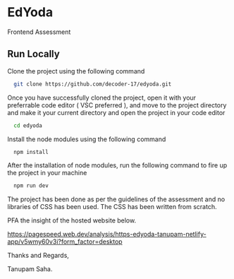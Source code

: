 
# EdYoda

Frontend Assessment


## Run Locally

Clone the project using the following command

```bash
  git clone https://github.com/decoder-17/edyoda.git
```

Once you have successfully cloned the project, open it with your preferrable code editor ( VSC preferred ), and move to the project directory and make it your current directory and open the project in your code editor

```bash
  cd edyoda
```

Install the node modules using the following command

```bash
  npm install
```

After the installation of node modules, run the following command to fire up the project in your machine

```bash
  npm run dev
```

The project has been done as per the guidelines of the assessment and no libraries of CSS has been used. The CSS has been written from scratch.

PFA the insight of the hosted website below.

https://pagespeed.web.dev/analysis/https-edyoda-tanupam-netlify-app/v5wmy60v3i?form_factor=desktop

Thanks and Regards,

Tanupam Saha.
